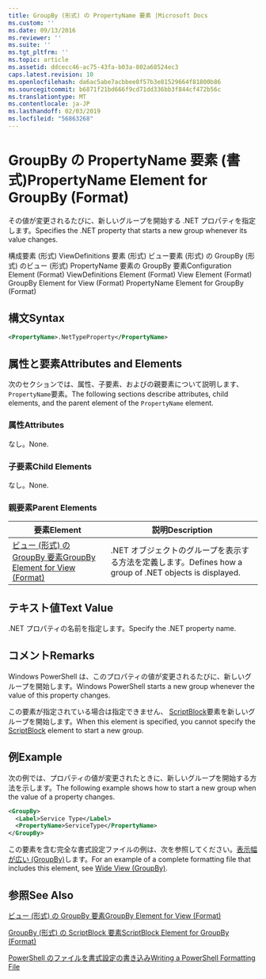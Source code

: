 ```yaml
---
title: GroupBy (形式) の PropertyName 要素 |Microsoft Docs
ms.custom: ''
ms.date: 09/13/2016
ms.reviewer: ''
ms.suite: ''
ms.tgt_pltfrm: ''
ms.topic: article
ms.assetid: ddcecc46-ac75-43fa-b03a-802a68524ec3
caps.latest.revision: 10
ms.openlocfilehash: da6ac5abe7acbbee8f57b3e81529664f81800b86
ms.sourcegitcommit: b6871f21bd666f9cd71dd336bb3f844cf472b56c
ms.translationtype: MT
ms.contentlocale: ja-JP
ms.lasthandoff: 02/03/2019
ms.locfileid: "56863268"
---
```

# <a name="propertyname-element-for-groupby-format"></a><span data-ttu-id="da33f-102">GroupBy の PropertyName 要素 (書式)</span><span class="sxs-lookup"><span data-stu-id="da33f-102">PropertyName Element for GroupBy (Format)</span></span>

<span data-ttu-id="da33f-103">その値が変更されるたびに、新しいグループを開始する .NET プロパティを指定します。</span><span class="sxs-lookup"><span data-stu-id="da33f-103">Specifies the .NET property that starts a new group whenever its value changes.</span></span>

<span data-ttu-id="da33f-104">構成要素 (形式) ViewDefinitions 要素 (形式) ビュー要素 (形式) の GroupBy (形式) のビュー (形式) PropertyName 要素の GroupBy 要素</span><span class="sxs-lookup"><span data-stu-id="da33f-104">Configuration Element (Format) ViewDefinitions Element (Format) View Element (Format) GroupBy Element for View (Format) PropertyName Element for GroupBy (Format)</span></span>

## <a name="syntax"></a><span data-ttu-id="da33f-105">構文</span><span class="sxs-lookup"><span data-stu-id="da33f-105">Syntax</span></span>

```xml
<PropertyName>.NetTypeProperty</PropertyName>
```

## <a name="attributes-and-elements"></a><span data-ttu-id="da33f-106">属性と要素</span><span class="sxs-lookup"><span data-stu-id="da33f-106">Attributes and Elements</span></span>

<span data-ttu-id="da33f-107">次のセクションでは、属性、子要素、およびの親要素について説明します、`PropertyName`要素。</span><span class="sxs-lookup"><span data-stu-id="da33f-107">The following sections describe attributes, child elements, and the parent element of the `PropertyName` element.</span></span>

### <a name="attributes"></a><span data-ttu-id="da33f-108">属性</span><span class="sxs-lookup"><span data-stu-id="da33f-108">Attributes</span></span>

<span data-ttu-id="da33f-109">なし。</span><span class="sxs-lookup"><span data-stu-id="da33f-109">None.</span></span>

### <a name="child-elements"></a><span data-ttu-id="da33f-110">子要素</span><span class="sxs-lookup"><span data-stu-id="da33f-110">Child Elements</span></span>

<span data-ttu-id="da33f-111">なし。</span><span class="sxs-lookup"><span data-stu-id="da33f-111">None.</span></span>

### <a name="parent-elements"></a><span data-ttu-id="da33f-112">親要素</span><span class="sxs-lookup"><span data-stu-id="da33f-112">Parent Elements</span></span>

|<span data-ttu-id="da33f-113">要素</span><span class="sxs-lookup"><span data-stu-id="da33f-113">Element</span></span>|<span data-ttu-id="da33f-114">説明</span><span class="sxs-lookup"><span data-stu-id="da33f-114">Description</span></span>|
|-------------|-----------------|
|[<span data-ttu-id="da33f-115">ビュー (形式) の GroupBy 要素</span><span class="sxs-lookup"><span data-stu-id="da33f-115">GroupBy Element for View (Format)</span></span>](./groupby-element-for-view-format.md)|<span data-ttu-id="da33f-116">.NET オブジェクトのグループを表示する方法を定義します。</span><span class="sxs-lookup"><span data-stu-id="da33f-116">Defines how a group of .NET objects is displayed.</span></span>|

## <a name="text-value"></a><span data-ttu-id="da33f-117">テキスト値</span><span class="sxs-lookup"><span data-stu-id="da33f-117">Text Value</span></span>

<span data-ttu-id="da33f-118">.NET プロパティの名前を指定します。</span><span class="sxs-lookup"><span data-stu-id="da33f-118">Specify the .NET property name.</span></span>

## <a name="remarks"></a><span data-ttu-id="da33f-119">コメント</span><span class="sxs-lookup"><span data-stu-id="da33f-119">Remarks</span></span>

<span data-ttu-id="da33f-120">Windows PowerShell は、このプロパティの値が変更されるたびに、新しいグループを開始します。</span><span class="sxs-lookup"><span data-stu-id="da33f-120">Windows PowerShell starts a new group whenever the value of this property changes.</span></span>

<span data-ttu-id="da33f-121">この要素が指定されている場合は指定できません、 [ScriptBlock](./scriptblock-element-for-groupby-format.md)要素を新しいグループを開始します。</span><span class="sxs-lookup"><span data-stu-id="da33f-121">When this element is specified, you cannot specify the [ScriptBlock](./scriptblock-element-for-groupby-format.md) element to start a new group.</span></span>

## <a name="example"></a><span data-ttu-id="da33f-122">例</span><span class="sxs-lookup"><span data-stu-id="da33f-122">Example</span></span>

<span data-ttu-id="da33f-123">次の例では、プロパティの値が変更されたときに、新しいグループを開始する方法を示します。</span><span class="sxs-lookup"><span data-stu-id="da33f-123">The following example shows how to start a new group when the value of a property changes.</span></span>

```xml
<GroupBy>
  <Label>Service Type</Label>
  <PropertyName>ServiceType</PropertyName>
</GroupBy>

```

<span data-ttu-id="da33f-124">この要素を含む完全な書式設定ファイルの例は、次を参照してください。[表示幅が広い (GroupBy)](./wide-view-groupby.md)します。</span><span class="sxs-lookup"><span data-stu-id="da33f-124">For an example of a complete formatting file that includes this element, see [Wide View (GroupBy)](./wide-view-groupby.md).</span></span>

## <a name="see-also"></a><span data-ttu-id="da33f-125">参照</span><span class="sxs-lookup"><span data-stu-id="da33f-125">See Also</span></span>

[<span data-ttu-id="da33f-126">ビュー (形式) の GroupBy 要素</span><span class="sxs-lookup"><span data-stu-id="da33f-126">GroupBy Element for View (Format)</span></span>](./groupby-element-for-view-format.md)

[<span data-ttu-id="da33f-127">GroupBy (形式) の ScriptBlock 要素</span><span class="sxs-lookup"><span data-stu-id="da33f-127">ScriptBlock Element for GroupBy (Format)</span></span>](./scriptblock-element-for-groupby-format.md)

[<span data-ttu-id="da33f-128">PowerShell のファイルを書式設定の書き込み</span><span class="sxs-lookup"><span data-stu-id="da33f-128">Writing a PowerShell Formatting File</span></span>](./writing-a-powershell-formatting-file.md)
